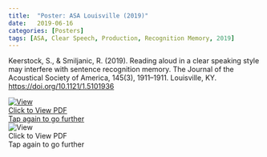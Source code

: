 ```yaml
---
title:  "Poster: ASA Louisville (2019)"
date:   2019-06-16
categories: [Posters]
tags: [ASA, Clear Speech, Production, Recognition Memory, 2019]
---
```


Keerstock, S., & Smiljanic, R. (2019). Reading aloud in a clear speaking style may interfere
with sentence recognition memory. The Journal of the Acoustical Society of America, 145(3),
1911–1911. Louisville, KY. <a href="https://doi.org/10.1121/1.5101936">https://doi.org/10.1121/1.5101936</a>

<a href="https://skrstck.github.io/files/4pSC15.pdf">
	<div class="hvrbox">
		<img src="https://skrstck.github.io/files/4pSC15-thumb.png" alt="View" class="hvrbox-layer_bottom">
		<div class="hvrbox-layer_top">
			<div class="hvrbox-text">Click to View PDF <div class="hvrbox-text_mobile">Tap again to go further</div></div>
		</div>
	</div>
</a>





<div class="hvrbox">
		<img src="https://skrstck.github.io/files/4pSC15-thumb.png" alt="View" class="hvrbox-layer_bottom">
		<div class="hvrbox-layer_top">
			<div class="hvrbox-text">Click to View PDF <div class="hvrbox-text_mobile">Tap again to go further</div></div>
		</div>
